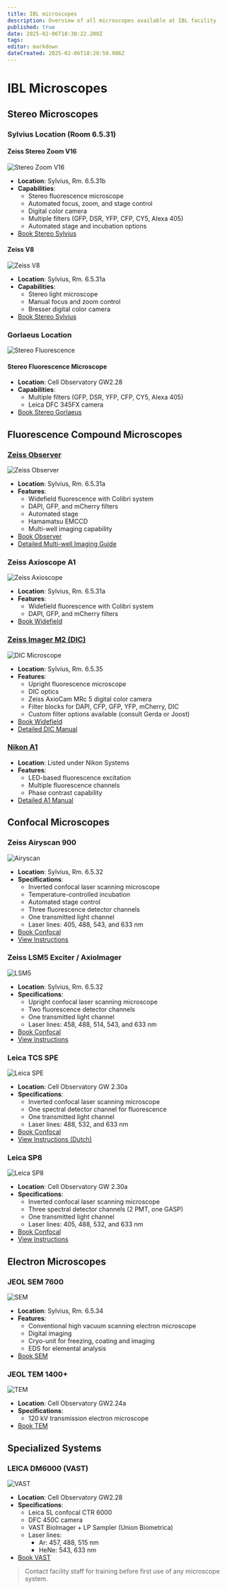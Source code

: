```yaml
---
title: IBL microscopes
description: Overview of all microscopes available at IBL facility
published: true
date: 2025-02-06T18:30:22.200Z
tags: 
editor: markdown
dateCreated: 2025-02-06T18:28:50.986Z
---
```


# IBL Microscopes

## Stereo Microscopes

### Sylvius Location (Room 6.5.31)

#### Zeiss Stereo Zoom V16
![Stereo Zoom V16](images/ibl/image1.jpeg)
- **Location**: Sylvius, Rm. 6.5.31b
- **Capabilities**:
  - Stereo fluorescence microscope
  - Automated focus, zoom, and stage control
  - Digital color camera
  - Multiple filters (GFP, DSR, YFP, CFP, CY5, Alexa 405)
  - Automated stage and incubation options
- [Book Stereo Sylvius](https://www.supersaas.com/schedule/IBL_Stereo/Stereo_Sylvius)

#### Zeiss V8
![Zeiss V8](images/ibl/image2.jpeg)
- **Location**: Sylvius, Rm. 6.5.31a
- **Capabilities**:
  - Stereo light microscope
  - Manual focus and zoom control
  - Bresser digital color camera
- [Book Stereo Sylvius](https://www.supersaas.com/schedule/IBL_Stereo/Stereo_Sylvius)

### Gorlaeus Location
![Stereo Fluorescence](images/ibl/image3.jpeg)

#### Stereo Fluorescence Microscope
- **Location**: Cell Observatory GW2.28
- **Capabilities**:
  - Multiple filters (GFP, DSR, YFP, CFP, CY5, Alexa 405)
  - Leica DFC 345FX camera
- [Book Stereo Gorlaeus](https://www.supersaas.com/schedule/IBL_Stereo/Stereo_Gorlaeus)

## Fluorescence Compound Microscopes

### [Zeiss Observer](/microscopes/widefield-observer)
![Zeiss Observer](images/ibl/image4.jpeg)
- **Location**: Sylvius, Rm. 6.5.31a
- **Features**:
  - Widefield fluorescence with Colibri system
  - DAPI, GFP, and mCherry filters
  - Automated stage
  - Hamamatsu EMCCD
  - Multi-well imaging capability
- [Book Observer](https://www.supersaas.com/schedule/IBL_FluoWide/Observer_widefield)
- [Detailed Multi-well Imaging Guide](/microscopes/widefield-observer)

### Zeiss Axioscope A1
![Zeiss Axioscope](images/ibl/image5.jpeg)
- **Location**: Sylvius, Rm. 6.5.31a
- **Features**:
  - Widefield fluorescence with Colibri system
  - DAPI, GFP, and mCherry filters
- [Book Widefield](https://www.supersaas.com/schedule/IBL_FluoWide/Fluorescence_widefield)

### [Zeiss Imager M2 (DIC)](/microscopes/dic)
![DIC Microscope](images/ibl/image6.jpeg)
- **Location**: Sylvius, Rm. 6.5.35
- **Features**:
  - Upright fluorescence microscope
  - DIC optics
  - Zeiss AxioCam MRc 5 digital color camera
  - Filter blocks for DAPI, CFP, GFP, YFP, mCherry, DIC
  - Custom filter options available (consult Gerda or Joost)
- [Book Widefield](https://www.supersaas.com/schedule/IBL_FluoWide/Fluorescence_widefield)
- [Detailed DIC Manual](/microscopes/dic)

### [Nikon A1](/microscopes/a1)
- **Location**: Listed under Nikon Systems
- **Features**:
  - LED-based fluorescence excitation
  - Multiple fluorescence channels
  - Phase contrast capability
- [Detailed A1 Manual](/microscopes/a1)

## Confocal Microscopes

### Zeiss Airyscan 900
![Airyscan](images/ibl/image7.jpeg)
- **Location**: Sylvius, Rm. 6.5.32
- **Specifications**:
  - Inverted confocal laser scanning microscope
  - Temperature-controlled incubation
  - Automated stage control
  - Three fluorescence detector channels
  - One transmitted light channel
  - Laser lines: 405, 488, 543, and 633 nm
- [Book Confocal](https://www.supersaas.com/schedule/IBL_Confocal/Confocals)
- [View Instructions](https://video.leidenuniv.nl/media/t/1_40bwf016)

### Zeiss LSM5 Exciter / AxioImager
![LSM5](images/ibl/image8.jpeg)
- **Location**: Sylvius, Rm. 6.5.32
- **Specifications**:
  - Upright confocal laser scanning microscope
  - Two fluorescence detector channels
  - One transmitted light channel
  - Laser lines: 458, 488, 514, 543, and 633 nm
- [Book Confocal](https://www.supersaas.com/schedule/IBL_Confocal/Confocals)
- [View Instructions](https://video.leidenuniv.nl/media/t/1_6vcjjhfu)

### Leica TCS SPE
![Leica SPE](images/ibl/image9.jpeg)
- **Location**: Cell Observatory GW 2.30a
- **Specifications**:
  - Inverted confocal laser scanning microscope
  - One spectral detector channel for fluorescence
  - One transmitted light channel
  - Laser lines: 488, 532, and 633 nm
- [Book Confocal](https://www.supersaas.com/schedule/IBL_Confocal/Confocals)
- [View Instructions (Dutch)](https://video.leidenuniv.nl/media/t/1_498i179v)

### Leica SP8
![Leica SP8](images/ibl/image10.jpeg)
- **Location**: Cell Observatory GW 2.30a
- **Specifications**:
  - Inverted confocal laser scanning microscope
  - Three spectral detector channels (2 PMT, one GASP)
  - One transmitted light channel
  - Laser lines: 405, 488, 532, and 633 nm
- [Book Confocal](https://www.supersaas.com/schedule/IBL_Confocal/Confocals)
- [View Instructions](https://video.leidenuniv.nl/media/t/1_0bxcqbo8)

## Electron Microscopes

### JEOL SEM 7600
![SEM](images/ibl/image11.jpeg)
- **Location**: Sylvius, Rm. 6.5.34
- **Features**:
  - Conventional high vacuum scanning electron microscope
  - Digital imaging
  - Cryo-unit for freezing, coating and imaging
  - EDS for elemental analysis
- [Book SEM](https://www.supersaas.com/schedule/IBL_SEM/IBL_SEM)

### JEOL TEM 1400+
![TEM](images/ibl/image12.jpeg)
- **Location**: Cell Observatory GW2.24a
- **Specifications**:
  - 120 kV transmission electron microscope
- [Book TEM](https://www.supersaas.com/schedule/IBL_TEM/TEM)

## Specialized Systems

### LEICA DM6000 (VAST)
![VAST](images/ibl/image13.jpeg)
- **Location**: Cell Observatory GW2.28
- **Specifications**:
  - Leica SL confocal CTR 6000
  - DFC 450C camera
  - VAST BioImager + LP Sampler (Union Biometrica)
  - Laser lines:
    - Ar: 457, 488, 515 nm
    - HeNe: 543, 633 nm
- [Book VAST](https://www.supersaas.com/schedule/IBL_VAST/VAST)

> Contact facility staff for training before first use of any microscope system.
<!-- {blockquote:.is-info} -->